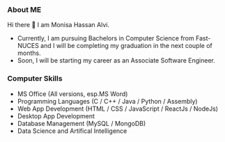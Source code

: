 ### About ME
Hi there 👋 I am Monisa Hassan Alvi.
* Currently, I am pursuing Bachelors in Computer Science from Fast-NUCES and I will be completing my graduation in the next couple of months. 
* Soon, I will be starting my career as an Associate Software Engineer.

### Computer Skills
- MS Office (All versions, esp.MS Word)
- Programming Languages (C / C++ / Java / Python / Assembly)
- Web App Development (HTML / CSS / JavaScript / ReactJs / NodeJs)
- Desktop App Development
- Database Management (MySQL / MongoDB)
- Data Science and Artifical Intelligence
<!--
**MonisaHassanAlvi/MonisaHassanAlvi** is a ✨ _special_ ✨ repository because its `README.md` (this file) appears on your GitHub profile.

Here are some ideas to get you started:

- 🔭 I’m currently working on ...
- 🌱 I’m currently learning ...
- 👯 I’m looking to collaborate on ...
- 🤔 I’m looking for help with ...
- 💬 Ask me about ...
- 📫 How to reach me: ...
- 😄 Pronouns: ...
- ⚡ Fun fact: ...
-->
